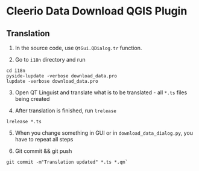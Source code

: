 Cleerio Data Download QGIS Plugin
=================================


Translation
-----------

1. In the source code, use `QtGui.QDialog.tr` function.

2. Go to `i18n` directory and run

```
cd i18n
pyside-lupdate -verbose download_data.pro 
lupdate -verbose download_data.pro 
```

3. Open QT Linguist and translate what is to be translated - all `*.ts` files
   being created

4. After translation is finished, run `lrelease`

```
lrelease *.ts
```
5. When you change something in GUI or in `download_data_dialog.py`, you have to
   repeat all steps

6. Git commit && git push

```
git commit -m"Translation updated" *.ts *.qm`
```
